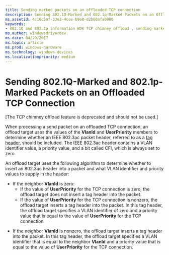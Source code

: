 ```yaml
---
title: Sending marked packets on an offloaded TCP connection
description: Sending 802.1Q-Marked and 802.1p-Marked Packets on an Offloaded TCP Connection
ms.assetid: 4c16d5af-33e2-4cce-b9e8-d2b60afa0986
keywords:
- 802.1Q and 802.1p information WDK TCP chimney offload , sending marked packets
ms.author: windowsdriverdev
ms.date: 04/20/2017
ms.topic: article
ms.prod: windows-hardware
ms.technology: windows-devices
ms.localizationpriority: medium
---
```


# Sending 802.1Q-Marked and 802.1p-Marked Packets on an Offloaded TCP Connection


\[The TCP chimney offload feature is deprecated and should not be used.\]




When processing a send packet on an offloaded TCP connection, an offload target uses the values of the **VlanId** and **UserPriority** members to determine whether an IEEE 802.3ac packet header, referred to as a [tag header](https://msdn.microsoft.com/library/windows/hardware/ff564233), should be included. The IEEE 802.3ac header contains a VLAN identifier value, a priority value, and a bit called CFI, which is always set to zero.

An offload target uses the following algorithm to determine whether to insert an 802.3ac header into a packet and what VLAN identifier and priority values to supply in the header:

-   If the neighbor **VlanId** is zero:
    -   If the value of **UserPriority** for the TCP connection is zero, the offload target does not insert a tag header into the packet.
    -   If the value of **UserPriority** for the TCP connection is nonzero, the offload target inserts a tag header into the packet. In this tag header, the offload target specifies a VLAN identifier of zero and a priority value that is equal to the value of **UserPriority** for the TCP connection.

<!-- -->

-   If the neighbor **VlanId** is nonzero, the offload target inserts a tag header into the packet. In this tag header, the offload target specifies a VLAN identifier that is equal to the neighbor **VlanId** and a priority value that is equal to the value of **UserPriority** for the TCP connection.

 

 





